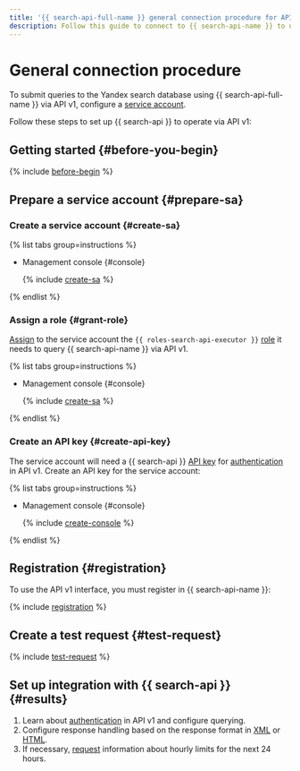 ```yaml
---
title: '{{ search-api-full-name }} general connection procedure for API v1'
description: Follow this guide to connect to {{ search-api-name }} to use it via API v1.
---
```


# General connection procedure

To submit queries to the Yandex search database using {{ search-api-full-name }} via API v1, configure a [service account](../../iam/concepts/users/service-accounts.md). 

Follow these steps to set up {{ search-api }} to operate via API v1:

## Getting started {#before-you-begin}

{% include [before-begin](../../_tutorials/_tutorials_includes/before-you-begin.md) %}

## Prepare a service account {#prepare-sa}

### Create a service account {#create-sa}

{% list tabs group=instructions %}

- Management console {#console}

  {% include [create-sa](../../_includes/iam/create-sa-via-console-without-role.md) %}

{% endlist %}

### Assign a role {#grant-role}

[Assign](../../iam/operations/sa/assign-role-for-sa.md#binding-role-resource) to the service account the `{{ roles-search-api-executor }}` [role](../security/index.md#search-api-executor) it needs to query {{ search-api-name }} via API v1.

{% list tabs group=instructions %}

- Management console {#console}

  {% include [create-sa](../../_includes/grant-role-console-sa.md) %}

{% endlist %}

### Create an API key {#create-api-key}

The service account will need a {{ search-api }} [API key](../../iam/concepts/authorization/api-key.md) for [authentication](./auth.md) in API v1. Create an API key for the service account:

{% list tabs group=instructions %}

- Management console {#console}

  {% include [create-console](../../_includes/iam/create-api-key-console.md) %}  

{% endlist %}

## Registration {#registration}

To use the API v1 interface, you must register in {{ search-api-name }}:

{% include [registration](../../_includes/search-api/registration.md) %}

## Create a test request {#test-request}

{% include [test-request](../../_includes/search-api/test-request.md) %}


## Set up integration with {{ search-api }} {#results}

1. Learn about [authentication](./auth.md) in API v1 and configure querying.
1. Configure response handling based on the response format in [XML](../concepts/response.md) or [HTML](../concepts/html-response.md).
1. If necessary, [request](../concepts/limits.md) information about hourly limits for the next 24 hours.